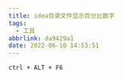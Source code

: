 ```yaml
---
title: idea目录文件显示百分比数字
tags:
  - 工具
abbrlink: da9429a1
date: 2022-06-10 14:53:51
---
```



```
ctrl + ALT + F6
```